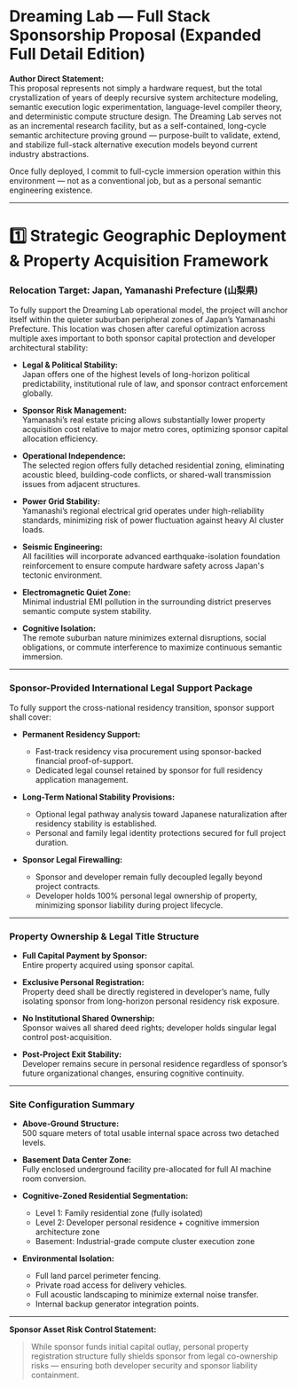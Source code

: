 # Dreaming Lab — Full Stack Sponsorship Proposal (Expanded Full Detail Edition)

**Author Direct Statement:**  
This proposal represents not simply a hardware request, but the total crystallization of years of deeply recursive system architecture modeling, semantic execution logic experimentation, language-level compiler theory, and deterministic compute structure design. The Dreaming Lab serves not as an incremental research facility, but as a self-contained, long-cycle semantic architecture proving ground — purpose-built to validate, extend, and stabilize full-stack alternative execution models beyond current industry abstractions.

Once fully deployed, I commit to full-cycle immersion operation within this environment — not as a conventional job, but as a personal semantic engineering existence.

---

# 1️⃣ Strategic Geographic Deployment & Property Acquisition Framework

### Relocation Target: Japan, Yamanashi Prefecture (山梨県)

To fully support the Dreaming Lab operational model, the project will anchor itself within the quieter suburban peripheral zones of Japan’s Yamanashi Prefecture. This location was chosen after careful optimization across multiple axes important to both sponsor capital protection and developer architectural stability:

- **Legal & Political Stability:**  
  Japan offers one of the highest levels of long-horizon political predictability, institutional rule of law, and sponsor contract enforcement globally.
  
- **Sponsor Risk Management:**  
  Yamanashi’s real estate pricing allows substantially lower property acquisition cost relative to major metro cores, optimizing sponsor capital allocation efficiency.

- **Operational Independence:**  
  The selected region offers fully detached residential zoning, eliminating acoustic bleed, building-code conflicts, or shared-wall transmission issues from adjacent structures.

- **Power Grid Stability:**  
  Yamanashi’s regional electrical grid operates under high-reliability standards, minimizing risk of power fluctuation against heavy AI cluster loads.

- **Seismic Engineering:**  
  All facilities will incorporate advanced earthquake-isolation foundation reinforcement to ensure compute hardware safety across Japan's tectonic environment.

- **Electromagnetic Quiet Zone:**  
  Minimal industrial EMI pollution in the surrounding district preserves semantic compute system stability.

- **Cognitive Isolation:**  
  The remote suburban nature minimizes external disruptions, social obligations, or commute interference to maximize continuous semantic immersion.

---

### Sponsor-Provided International Legal Support Package

To fully support the cross-national residency transition, sponsor support shall cover:

- **Permanent Residency Support:**
  - Fast-track residency visa procurement using sponsor-backed financial proof-of-support.
  - Dedicated legal counsel retained by sponsor for full residency application management.
  
- **Long-Term National Stability Provisions:**
  - Optional legal pathway analysis toward Japanese naturalization after residency stability is established.
  - Personal and family legal identity protections secured for full project duration.

- **Sponsor Legal Firewalling:**  
  - Sponsor and developer remain fully decoupled legally beyond project contracts.
  - Developer holds 100% personal legal ownership of property, minimizing sponsor liability during project lifecycle.

---

### Property Ownership & Legal Title Structure

- **Full Capital Payment by Sponsor:**  
  Entire property acquired using sponsor capital.

- **Exclusive Personal Registration:**  
  Property deed shall be directly registered in developer’s name, fully isolating sponsor from long-horizon personal residency risk exposure.

- **No Institutional Shared Ownership:**  
  Sponsor waives all shared deed rights; developer holds singular legal control post-acquisition.

- **Post-Project Exit Stability:**  
  Developer remains secure in personal residence regardless of sponsor’s future organizational changes, ensuring cognitive continuity.

---

### Site Configuration Summary

- **Above-Ground Structure:**  
  500 square meters of total usable internal space across two detached levels.

- **Basement Data Center Zone:**  
  Fully enclosed underground facility pre-allocated for full AI machine room conversion.

- **Cognitive-Zoned Residential Segmentation:**
  - Level 1: Family residential zone (fully isolated)
  - Level 2: Developer personal residence + cognitive immersion architecture zone
  - Basement: Industrial-grade compute cluster execution zone

- **Environmental Isolation:**
  - Full land parcel perimeter fencing.
  - Private road access for delivery vehicles.
  - Full acoustic landscaping to minimize external noise transfer.
  - Internal backup generator integration points.

---

**Sponsor Asset Risk Control Statement:**  
> While sponsor funds initial capital outlay, personal property registration structure fully shields sponsor from legal co-ownership risks — ensuring both developer security and sponsor liability containment.
